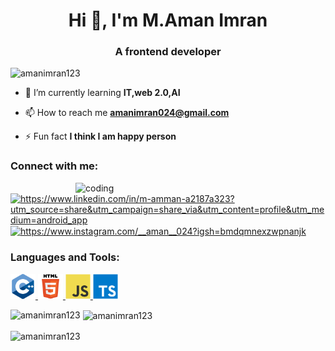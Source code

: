 <h1 align="center">Hi 👋, I'm M.Aman Imran</h1>
<h3 align="center">A frontend developer</h3>

<p align="left"> <img src="https://komarev.com/ghpvc/?username=amanimran123&label=Profile%20views&color=0e75b6&style=flat" alt="amanimran123" /> </p>

- 🌱 I’m currently learning **IT,web 2.0,AI**

- 📫 How to reach me **amanimran024@gmail.com**

- ⚡ Fun fact **I think I am happy person**

<h3 align="left">Connect with me:</h3>

<img align="right" alt="coding" width="400" src="54e37d8074ebcde1d96c77d7b2a7f310"/></p>

<p align="left">
<a href="https://linkedin.com/in/https://www.linkedin.com/in/m-amman-a2187a323?utm_source=share&utm_campaign=share_via&utm_content=profile&utm_medium=android_app" target="blank"><img align="center" src="https://raw.githubusercontent.com/rahuldkjain/github-profile-readme-generator/master/src/images/icons/Social/linked-in-alt.svg" alt="https://www.linkedin.com/in/m-amman-a2187a323?utm_source=share&utm_campaign=share_via&utm_content=profile&utm_medium=android_app" height="30" width="40" /></a>
<a href="https://instagram.com/https://www.instagram.com/__aman__024?igsh=bmdqmnexzwpnanjk" target="blank"><img align="center" src="https://raw.githubusercontent.com/rahuldkjain/github-profile-readme-generator/master/src/images/icons/Social/instagram.svg" alt="https://www.instagram.com/__aman__024?igsh=bmdqmnexzwpnanjk" height="30" width="40" /></a>
</p>

<h3 align="left">Languages and Tools:</h3>
<p align="left"> <a href="https://www.w3schools.com/cpp/" target="_blank" rel="noreferrer"> <img src="https://raw.githubusercontent.com/devicons/devicon/master/icons/cplusplus/cplusplus-original.svg" alt="cplusplus" width="40" height="40"/> </a> <a href="https://www.w3.org/html/" target="_blank" rel="noreferrer"> <img src="https://raw.githubusercontent.com/devicons/devicon/master/icons/html5/html5-original-wordmark.svg" alt="html5" width="40" height="40"/> </a> <a href="https://developer.mozilla.org/en-US/docs/Web/JavaScript" target="_blank" rel="noreferrer"> <img src="https://raw.githubusercontent.com/devicons/devicon/master/icons/javascript/javascript-original.svg" alt="javascript" width="40" height="40"/> </a> <a href="https://www.typescriptlang.org/" target="_blank" rel="noreferrer"> <img src="https://raw.githubusercontent.com/devicons/devicon/master/icons/typescript/typescript-original.svg" alt="typescript" width="40" height="40"/> </a> </p>

<p><img align="left" src="https://github-readme-stats.vercel.app/api/top-langs?username=amanimran123&show_icons=true&locale=en&layout=compact" alt="amanimran123" /></p>

<p>&nbsp;<img align="center" src="https://github-readme-stats.vercel.app/api?username=amanimran123&show_icons=true&locale=en" alt="amanimran123" /></p>

<p><img align="center" src="https://github-readme-streak-stats.herokuapp.com/?user=amanimran123&" alt="amanimran123" /></p>

